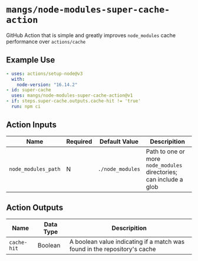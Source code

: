 # `mangs/node-modules-super-cache-action`

GitHub Action that is simple and greatly improves `node_modules` cache performance over `actions/cache`

## Example Use

```yaml
- uses: actions/setup-node@v3
  with:
    node-version: "16.14.2"
- id: super-cache
  uses: mangs/node-modules-super-cache-action@v1
- if: steps.super-cache.outputs.cache-hit != 'true'
  run: npm ci
```

## Action Inputs

| Name                | Required | Default Value    | Descripition                                                       |
| ------------------- | -------- | ---------------- | ------------------------------------------------------------------ |
| `node_modules_path` | N        | `./node_modules` | Path to one or more `node_modules` directories; can include a glob |

## Action Outputs

| Name        | Data Type | Descripition                                                              |
| ----------- | --------- | ------------------------------------------------------------------------- |
| `cache-hit` | Boolean   | A boolean value indicating if a match was found in the repository's cache |

